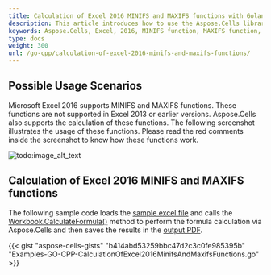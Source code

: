 ```yaml
---
title: Calculation of Excel 2016 MINIFS and MAXIFS functions with Golang via C++
description: This article introduces how to use the Aspose.Cells library to calculate MINIFS and MAXIFS functions in Microsoft Excel 2016 using C++.
keywords: Aspose.Cells, Excel, 2016, MINIFS function, MAXIFS function, calculation
type: docs
weight: 300
url: /go-cpp/calculation-of-excel-2016-minifs-and-maxifs-functions/
---
```


## **Possible Usage Scenarios**
Microsoft Excel 2016 supports MINIFS and MAXIFS functions. These functions are not supported in Excel 2013 or earlier versions. Aspose.Cells also supports the calculation of these functions. The following screenshot illustrates the usage of these functions. Please read the red comments inside the screenshot to know how these functions work.

![todo:image_alt_text](calculation-of-excel-2016-minifs-and-maxifs-functions_1.png)

## **Calculation of Excel 2016 MINIFS and MAXIFS functions**
The following sample code loads the [sample excel file](5115149.xlsx) and calls the [Workbook.CalculateFormula()](https://reference.aspose.com/cells/cpp/aspose.cells/workbook/calculateformula/) method to perform the formula calculation via Aspose.Cells and then saves the results in the [output PDF](5115154.pdf).

{{< gist "aspose-cells-gists" "b414abd53259bbc47d2c3c0fe985395b" "Examples-GO-CPP-CalculationOfExcel2016MinifsAndMaxifsFunctions.go" >}}
